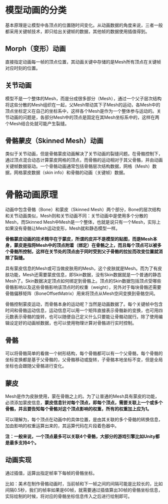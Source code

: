 
# 模型动画的分类

基本原理是让模型中各顶点的位置随时间变化。从动画数据的角度来说，三者一般都采用关键帧技术，即只给出关键帧的数据，其他帧的数据使用插值得到。

## Morph（变形）动画

直接指定动画每一帧的顶点位置，其动画关键中存储的是Mesh所有顶点在关键帧对应时刻的位置。

## 关节动画

模型不是一个整体的Mesh，而是分成很多部分（Mesh），通过一个父子层次结构将这些分散的Mesh组织在一起，父Mesh带动其下子Mesh的运动，各Mesh中的顶点坐标定义在自己的坐标系中，这样各个Mesh是作为一个整体参与运动的。关节动画的问题是，各部分Mesh中的顶点是固定在其Mesh坐标系中的，这样在两个Mesh结合处就可能产生裂缝。

## 骨骼蒙皮（Skinned Mesh）动画

类似于关节动画，但是骨骼蒙皮动画解决了关节动画的裂缝问题。在骨骼控制下，通过顶点混合动态计算蒙皮网格的顶点，而骨骼的运动相对于其父骨骼，并由动画关键帧数据驱动。一个骨骼动画通常包括骨骼层次结构数据，网格（Mesh）数据，网格蒙皮数据（skin info）和骨骼的动画（关键帧）数据。

# 骨骼动画原理

动画中包含骨骼（Bone）和蒙皮（Skinned Mesh）两个部分，Bone的层次结构和关节动画类似，Mesh则和关节动画不同：关节动画中是使用多个分散的Mesh，而Skinned Mesh中Mesh是一个整体，也就是说只有一个Mesh，实际上如果没有骨骼让Mesh运动变形，Mesh就和静态模型一样。

**骨骼蒙皮动画的技术精华在于蒙皮，所谓的皮并不是模型的贴图，而是Mesh本身，蒙皮是指将Mesh中的顶点附着（绑定）在骨骼之上，而且每个顶点可以被多个骨骼所控制，这样在关节处的顶点由于同时受到父子骨骼的拉扯而改变位置就消除了裂缝。**

具有蒙皮信息的Mesh或可当做皮肤用的Mesh，这个皮肤就是Mesh。而为了有皮肤功能，Mesh还需要蒙皮信息，即Skin数据，没有Skin数据就是一个普通的静态Mesh了。Skin数据决定顶点如何绑定到骨骼上。顶点的Skin数据包括顶点受哪些骨骼影响以及这些骨骼影响该顶点时的权重（weight），另外对于每块骨骼还需要骨骼偏移矩阵（BoneOffsetMatrix）用来将顶点从Mesh空间变换到骨骼空间。

骨骼控制蒙皮运动，而骨骼本身的运动呢？当然是动画数据了。每个关键帧中包含时间和骨骼运动信息，运动信息可以用一个矩阵直接表示骨骼新的变换，也可用四元数表示骨骼的旋转，也可以随便自己定义什么只要能让骨骼动就行。除了使用编辑设定好的动画帧数据，也可以使用物理计算对骨骼进行实时控制。

## 骨骼

可以将骨骼简单的看做一个树形结构，每个骨骼都可以有一个父骨骼，每个骨骼的坐标变换都是基于父骨骼的，父骨骼移动或旋转，子骨骼本地坐标不变，但是全局坐标也会跟随父骨骼进行变化。

## 蒙皮

Mesh是作为皮肤使用，蒙在骨骼之上的。为了让普通的Mesh具有蒙皮的功能，必须添加蒙皮信息，**蒙皮信息针对每个顶点，即每个顶点，需要关联上一个或多个骨骼，并且要告知每个骨骼对这个顶点影响的权重，所有的权重加上应为1。**

可以理解为，每个顶点在动画中的具体位置，是由其关联的多个骨骼的转换信息，加由影响的权重运算出来的，其运算代码在片段着色器中。

**注：一般来说，一个顶点最多可以关联4个骨骼，大部分的游戏引擎比如Unity都是最多支持4个。**

## 动画实现

通过插值，运算出指定帧率下每帧的骨骼坐标。

比如：美术在制作骨骼动画时，当前帧和下一帧之间的间隔可能是比较长的，比如间隔0.5秒，我们的帧率如果是60帧，就需要通过插值算出30帧的骨骼坐标信息，实际绘制的时候，将对应的骨骼坐标信息传入之后进行绘制即可。
